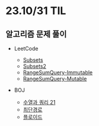 # 23.10/31 TIL

## 알고리즘 문제 풀이

- LeetCode

  - [Subsets](https://github.com/JinsuYeo/algorithm/blob/main/Leetcode-Algorithm/78_Subsets.txt)
  - [Subsets2](https://github.com/JinsuYeo/algorithm/blob/main/Leetcode-Algorithm/90_Subsets2)
  - [RangeSumQuery-Immutable](https://github.com/JinsuYeo/algorithm/blob/main/Leetcode-Algorithm/303_RangeSumQuery_Immutable)
  - [RangeSumQuery-Mutable](https://github.com/JinsuYeo/algorithm/blob/main/Leetcode-Algorithm/307_RangeSumQuery_Mmutable)

- BOJ
  - [수열과 쿼리 21](https://github.com/JinsuYeo/algorithm/blob/main/BOJ-Algorithm/16975_%EC%88%98%EC%97%B4%EA%B3%BC%EC%BF%BC%EB%A6%AC21)
  - [최단경로](https://github.com/JinsuYeo/algorithm/blob/main/BOJ-Algorithm/1753_%EC%B5%9C%EB%8B%A8%EA%B2%BD%EB%A1%9C)
  - [플로이드](https://github.com/JinsuYeo/algorithm/blob/main/BOJ-Algorithm/11404_%ED%94%8C%EB%A1%9C%EC%9D%B4%EB%93%9C)
